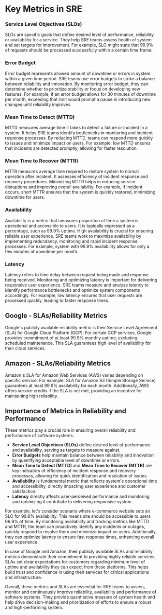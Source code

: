 # Key Metrics in SRE

### Service Level Objectives (SLOs)
SLOs are specific goals that define desired level of performance, reliability or availability for a service. They help SRE teams assess health of system and set targets for improvement. For example, SLO might state that 99.9% of requests should be processed successfully within a certain time frame.

### Error Budget
Error budget represents allowed amount of downtime or errors in system within a given time period. SRE teams use error budgets to strike a balance between reliability and innovation. By monitoring error budget, they can determine whether to prioritize stability or focus on developing new features. For example, if an error budget allows for 30 minutes of downtime per month, exceeding that limit would prompt a pause in introducing new changes until reliability improves.

### Mean Time to Detect (MTTD)
MTTD measures average time it takes to detect a failure or incident in a system. It helps SRE teams identify bottlenecks in monitoring and incident response processes. By reducing MTTD, teams can respond more quickly to issues and minimize impact on users. For example, low MTTD ensures that incidents are detected promptly, allowing for faster resolution.

### Mean Time to Recover (MTTR)
MTTR measures average time required to restore system to normal operation after incident. It assesses efficiency of incident response and recovery procedures. Minimizing MTTR helps in reducing service disruptions and improving overall availability. For example, if incident occurs, short MTTR ensures that the system is quickly restored, minimizing downtime for users.

### Availability
Availability is a metric that measures proportion of time a system is operational and accessible to users. It is typically expressed as a percentage, such as 99.9% uptime. High availability is crucial for ensuring reliable user experience. SRE teams work to maximize availability by implementing redundancy, monitoring and rapid incident response processes. For example, system with 99.9% availability allows for only a few minutes of downtime per month.

### Latency
Latency refers to time delay between request being made and response being received. Monitoring and optimizing latency is important for delivering responsive user experience. SRE teams measure and analyze latency to identify performance bottlenecks and optimize system components accordingly. For example, low latency ensures that user requests are processed quickly, leading to faster response times.

## Google - SLAs/Reliability Metrics

Google's publicly available reliability metric is their Service Level Agreement (SLA) for Google Cloud Platform (GCP). For certain GCP services, Google provides commitment of at least 99.9% monthly uptime, excluding scheduled maintenance. This SLA guarantees high level of availability for their cloud services.

## Amazon - SLAs/Reliability Metrics

Amazon's SLA for Amazon Web Services (AWS) varies depending on specific service. For example, SLA for Amazon S3 (Simple Storage Service) guarantees at least 99.9% availability for each month. Additionally, AWS offers service credits if the SLA is not met, providing an incentive for maintaining high reliability.

## Importance of Metrics in Reliability and Performance

These metrics play a crucial role in ensuring overall reliability and performance of software systems:

- **Service Level Objectives (SLOs)** define desired level of performance and availability, serving as targets to measure against.
- **Error Budgets** help maintain balance between reliability and innovation by quantifying acceptable level of downtime or errors.
- **Mean Time to Detect (MTTD)** and **Mean Time to Recover (MTTR)** are key indicators of efficiency of incident response and recovery processes, allowing for quick identification and resolution of issues.
- **Availability** is fundamental metric that reflects system's operational time and accessibility, directly impacting user experience and customer satisfaction.
- **Latency** directly affects user-perceived performance and monitoring and optimizing it contribute to delivering responsive system.

For example, let's consider scenario where e-commerce website sets an SLO for 99.9% availability. This means site should be accessible to users 99.9% of time. By monitoring availability and tracking metrics like MTTD and MTTR, the team can proactively identify any incidents or outages, quickly respond to resolve them and minimize impact on users. Additionally, they can optimize latency to ensure fast response times, enhancing overall user experience.

In case of Google and Amazon, their publicly available SLAs and reliability metrics demonstrate their commitment to providing highly reliable services. SLAs set clear expectations for customers regarding minimum level of uptime and availability they can expect from these platforms. This helps build trust and confidence in using their services for critical applications and infrastructure.

Overall, these metrics and SLAs are essential for SRE teams to assess, monitor and continuously improve reliability, availability and performance of software systems. They provide quantitative measure of system health and help drive decision-making and prioritization of efforts to ensure a robust and high-performing system.
